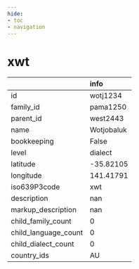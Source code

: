 ```yaml
---
hide:
- toc
- navigation
---
```

# xwt
|                      | info       |
|:---------------------|:-----------|
| id                   | wotj1234   |
| family_id            | pama1250   |
| parent_id            | west2443   |
| name                 | Wotjobaluk |
| bookkeeping          | False      |
| level                | dialect    |
| latitude             | -35.82105  |
| longitude            | 141.41791  |
| iso639P3code         | xwt        |
| description          | nan        |
| markup_description   | nan        |
| child_family_count   | 0          |
| child_language_count | 0          |
| child_dialect_count  | 0          |
| country_ids          | AU         |